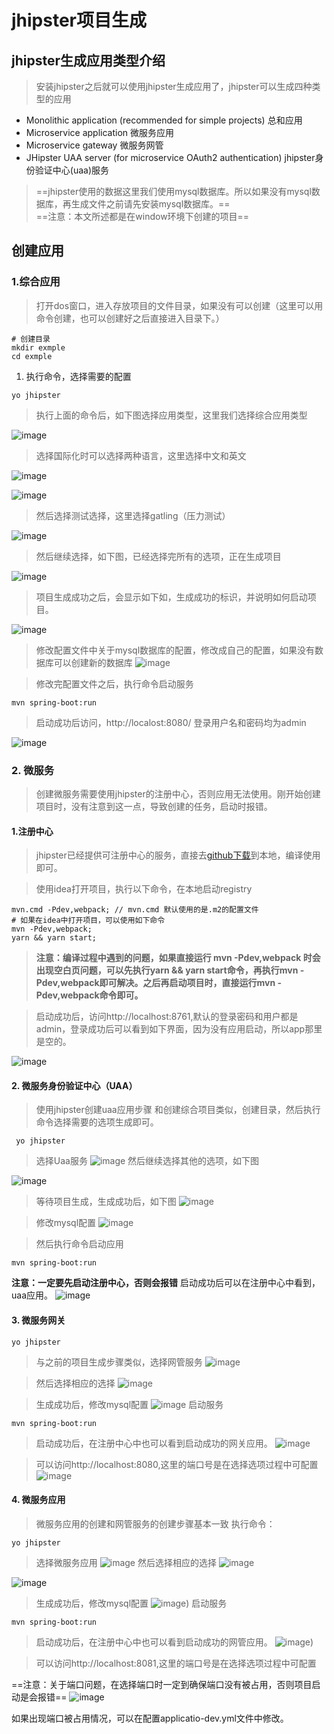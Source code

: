 # jhipster项目生成

## jhipster生成应用类型介绍
> 安装jhipster之后就可以使用jhipster生成应用了，jhipster可以生成四种类型的应用

- Monolithic application (recommended for simple projects) 总和应用
- Microservice application 微服务应用
- Microservice gateway 微服务网管
- JHipster UAA server (for microservice OAuth2 authentication) jhipster身份验证中心(uaa)服务

> ==jhipster使用的数据这里我们使用mysql数据库。所以如果没有mysql数据库，再生成文件之前请先安装mysql数据库。==  
==注意：本文所述都是在window环境下创建的项目==

## 创建应用

### 1.综合应用
> 打开dos窗口，进入存放项目的文件目录，如果没有可以创建（这里可以用命令创建，也可以创建好之后直接进入目录下。）

```
# 创建目录
mkdir exmple
cd exmple

```
1. 执行命令，选择需要的配置

```
yo jhipster
```
> 执行上面的命令后，如下图选择应用类型，这里我们选择综合应用类型  

![image](https://github.com/hollycrm-td/hollycrm-td.github.io/blob/qianxm/docs/images/create-project-1.png)

> 选择国际化时可以选择两种语言，这里选择中文和英文

![image](https://github.com/hollycrm-td/hollycrm-td.github.io/blob/qianxm/docs/images/create-project-2.png)


![image](https://github.com/hollycrm-td/hollycrm-td.github.io/blob/qianxm/docs/images/create-project-3.png)

> 然后选择测试选择，这里选择gatling（压力测试）

![image](https://github.com/hollycrm-td/hollycrm-td.github.io/blob/qianxm/docs/images/create-project-4.png)


> 然后继续选择，如下图，已经选择完所有的选项，正在生成项目

![image](https://github.com/hollycrm-td/hollycrm-td.github.io/blob/qianxm/docs/images/create-project-5.png)

> 项目生成成功之后，会显示如下如，生成成功的标识，并说明如何启动项目。

 ![image](https://github.com/hollycrm-td/hollycrm-td.github.io/blob/qianxm/docs/images/create-project-6.png)
 
> 修改配置文件中关于mysql数据库的配置，修改成自己的配置，如果没有数据库可以创建新的数据库
  ![image](https://github.com/hollycrm-td/hollycrm-td.github.io/blob/qianxm/docs/images/create-project-7.png)

> 修改完配置文件之后，执行命令启动服务

```
mvn spring-boot:run
```
> 启动成功后访问，http://localost:8080/
登录用户名和密码均为admin

![image](https://github.com/hollycrm-td/hollycrm-td.github.io/blob/qianxm/docs/images/create-project-8.png)
 
### 2. 微服务
> 创建微服务需要使用jhipster的注册中心，否则应用无法使用。刚开始创建项目时，没有注意到这一点，导致创建的任务，启动时报错。

#### 1.注册中心
> jhipster已经提供可注册中心的服务，直接去[github下载](https://github.com/jhipster/jhipster-registry.git)到本地，编译使用即可。

> 使用idea打开项目，执行以下命令，在本地启动registry

```
mvn.cmd -Pdev,webpack; // mvn.cmd 默认使用的是.m2的配置文件
# 如果在idea中打开项目，可以使用如下命令
mvn -Pdev,webpack;
yarn && yarn start;

```

> **注意：编译过程中遇到的问题，如果直接运行
mvn -Pdev,webpack 时会出现空白页问题，可以先执行yarn && yarn start命令，再执行mvn -Pdev,webpack即可解决。之后再启动项目时，直接运行mvn -Pdev,webpack命令即可。**

> 启动成功后，访问http://localhost:8761,默认的登录密码和用户都是admin，登录成功后可以看到如下界面，因为没有应用启动，所以app那里是空的。

![image](https://github.com/hollycrm-td/hollycrm-td.github.io/blob/qianxm/docs/images/create-project-9.png)

#### 2. 微服务身份验证中心（UAA）
> 使用jhipster创建uaa应用步骤
和创建综合项目类似，创建目录，然后执行命令选择需要的选项生成即可。
```
 yo jhipster
```
> 选择Uaa服务
![image](https://github.com/hollycrm-td/hollycrm-td.github.io/blob/qianxm/docs/images/create-project-10.png)
> 然后继续选择其他的选项，如下图

![image](https://github.com/hollycrm-td/hollycrm-td.github.io/blob/qianxm/docs/images/create-project-11.png)

> 等待项目生成，生成成功后，如下图
![image](https://github.com/hollycrm-td/hollycrm-td.github.io/blob/qianxm/docs/images/create-project-12.png)

> 修改mysql配置
![image](https://github.com/hollycrm-td/hollycrm-td.github.io/blob/qianxm/docs/images/create-project-13.png)

> 然后执行命令启动应用
```
mvn spring-boot:run
```
**注意：一定要先启动注册中心，否则会报错**
启动成功后可以在注册中心中看到，uaa应用。
![image](https://github.com/hollycrm-td/hollycrm-td.github.io/blob/qianxm/docs/images/create-project-14.png)

#### 3. 微服务网关
```
yo jhipster
```
> 与之前的项目生成步骤类似，选择网管服务
![image](https://github.com/hollycrm-td/hollycrm-td.github.io/blob/qianxm/docs/images/create-project-15.png)

> 然后选择相应的选择
![image](https://github.com/hollycrm-td/hollycrm-td.github.io/blob/qianxm/docs/images/create-project-16.png)

> 生成成功后，修改mysql配置
![image](https://github.com/hollycrm-td/hollycrm-td.github.io/blob/qianxm/docs/images/create-project-13.png)
> 启动服务
```
mvn spring-boot:run
```
> 启动成功后，在注册中心中也可以看到启动成功的网关应用。
![image](https://github.com/hollycrm-td/hollycrm-td.github.io/blob/qianxm/docs/images/create-project-17.png)

> 可以访问http://localhost:8080,这里的端口号是在选择选项过程中可配置
![image](https://github.com/hollycrm-td/hollycrm-td.github.io/blob/qianxm/docs/images/create-project-18.png)

#### 4. 微服务应用
> 微服务应用的创建和网管服务的创建步骤基本一致
执行命令：
```
yo jhipster
```
> 选择微服务应用
![image](https://github.com/hollycrm-td/hollycrm-td.github.io/blob/qianxm/docs/images/create-project-19.png)
> 然后选择相应的选择
![image](https://github.com/hollycrm-td/hollycrm-td.github.io/blob/qianxm/docs/images/create-project-21.png)

![image](https://github.com/hollycrm-td/hollycrm-td.github.io/blob/qianxm/docs/images/create-project-20.png)

> 生成成功后，修改mysql配置
![image](https://github.com/hollycrm-td/hollycrm-td.github.io/blob/qianxm/docs/images/create-project-22.png))
> 启动服务
```
mvn spring-boot:run
```
> 启动成功后，在注册中心中也可以看到启动成功的网管应用。
![image](https://github.com/hollycrm-td/hollycrm-td.github.io/blob/qianxm/docs/images/create-project-23.png))

> 可以访问http://localhost:8081,这里的端口号是在选择选项过程中可配置


==注意：关于端口问题，在选择端口时一定到确保端口没有被占用，否则项目启动是会报错==
![image](https://github.com/hollycrm-td/hollycrm-td.github.io/blob/qianxm/docs/images/create-project-24.png)

如果出现端口被占用情况，可以在配置applicatio-dev.yml文件中修改。
